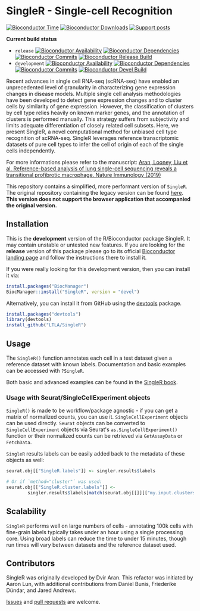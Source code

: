 # SingleR - Single-cell Recognition

[![Bioconductor Time](https://bioconductor.org/shields/years-in-bioc/SingleR.svg)](https://bioconductor.org/packages/release/bioc/html/SingleR.html "How long has SingleR been in a release of Bioconductor")
[![Bioconductor Downloads](https://bioconductor.org/shields/downloads/release/SingleR.svg)](https://bioconductor.org/packages/stats/bioc/SingleR/ "Ranking by number of downloads. A lower number means the package is downloaded more frequently. Determined within a package type (software, experiment, annotation, workflow) and uses the number of distinct IPs for the last 12 months")
[![Support posts](https://bioconductor.org/shields/posts/SingleR.svg)](https://support.bioconductor.org/t/SingleR/ "Support site activity for SingleR, last 6 months: tagged questions/avg. answers per question/avg. comments per question/accepted answers, or 0 if no tagged posts.")

**Current build status**
- `release` [![Bioconductor Availability](https://bioconductor.org/shields/availability/3.11/SingleR.svg)](https://bioconductor.org/packages/release/bioc/html/SingleR.html#archives "Whether SingleR release is available on all platforms") 
[![Bioconductor Dependencies](https://bioconductor.org/shields/dependencies/release/SingleR.svg)](https://bioconductor.org/packages/release/bioc/html/SingleR.html#since "Number of recursive dependencies needed to install package")
[![Bioconductor Commits](https://bioconductor.org/shields/lastcommit/release/bioc/SingleR.svg)](https://bioconductor.org/checkResults/devel/bioc-LATEST/SingleR "Time since last commit, possible values: today, < 1 week, < 1 month, < 3 months, since release, before release")
[![Bioconductor Release Build](https://bioconductor.org/shields/build/release/bioc/SingleR.svg)](https://bioconductor.org/checkResults/release/bioc-LATEST/SingleR/ "Bioconductor release build")
- `development` [![Bioconductor Availability](https://bioconductor.org/shields/availability/3.12/SingleR.svg)](https://bioconductor.org/packages/devel/bioc/html/SingleR.html#archives "Whether SingleR devel is available on all platforms") 
[![Bioconductor Dependencies](https://bioconductor.org/shields/dependencies/devel/SingleR.svg)](https://bioconductor.org/packages/devel/bioc/html/SingleR.html#since "Number of recursive dependencies needed to install package")
[![Bioconductor Commits](https://bioconductor.org/shields/lastcommit/devel/bioc/SingleR.svg)](https://bioconductor.org/checkResults/devel/bioc-LATEST/SingleR "Time since last commit, possible values: today, < 1 week, < 1 month, < 3 months, since release, before release")
[![Bioconductor Devel Build](https://bioconductor.org/shields/build/devel/bioc/SingleR.svg)](https://bioconductor.org/checkResults/devel/bioc-LATEST/SingleR/ "Bioconductor devel build")

Recent advances in single cell RNA-seq (scRNA-seq) have enabled an unprecedented level of granularity in characterizing gene expression changes in disease models. 
Multiple single cell analysis methodologies have been developed to detect gene expression changes and to cluster cells by similarity of gene expression. 
However, the classification of clusters by cell type relies heavily on known marker genes, and the annotation of clusters is performed manually. 
This strategy suffers from subjectivity and limits adequate differentiation of closely related cell subsets. 
Here, we present SingleR, a novel computational method for unbiased cell type recognition of scRNA-seq. 
SingleR leverages reference transcriptomic datasets of pure cell types to infer the cell of origin of each of the single cells independently. 

For more informations please refer to the manuscript: [Aran, Looney, Liu et al. Reference-based analysis of lung single-cell sequencing reveals a transitional profibrotic macrophage. Nature Immunology (2019)](https://www.nature.com/articles/s41590-018-0276-y)

This repository contains a simplified, more performant version of `SingleR`. 
The original repository containing the legacy version can be found [here](https://github.com/dviraran/SingleR). 
**This version does not support the browser application that accompanied the original version.**

## Installation

This is the __development__ version of the R/Bioconductor package SingleR. It may contain unstable or untested new features. If you are looking for the __release__ version of this package please go to its official [Bioconductor landing page](https://bioconductor.org/packages/SingleR) and follow the instructions there to install it.

If you were really looking for this development version, then you can install it via:

```r
install.packages("BiocManager")
BiocManager::install("SingleR", version = "devel")
```

Alternatively, you can install it from GitHub using the [devtools](https://github.com/hadley/devtools "devtools") package.

```r
install.packages("devtools")
library(devtools)
install_github("LTLA/SingleR")
```

## Usage

The `SingleR()` function annotates each cell in a test dataset given a reference dataset with known labels. Documentation and basic examples can be accessed with `?SingleR`.

Both basic and advanced examples can be found in the [SingleR book](https://ltla.github.io/SingleRBook/).

### Usage with Seurat/SingleCellExperiment objects

`SingleR()` is made to be workflow/package agnostic - if you can get a matrix of normalized counts, you can use it.
`SingleCellExperiment` objects can be used directly. 
`Seurat` objects can be converted to `SingleCellExperiment` objects via Seurat's `as.SingleCellExperiment()` function or their normalized counts can be retrieved via `GetAssayData` or `FetchData`.

`SingleR` results labels can be easily added back to the metadata of these objects as well:

```R
seurat.obj[["SingleR.labels"]] <- singler.results$labels

# Or if `method="cluster"` was used:
seurat.obj[["SingleR.cluster.labels"]] <- 
        singler.results$labels[match(seurat.obj[[]][["my.input.clusters"]], rownames(singler.results))]
```

## Scalability

`SingleR` performs well on large numbers of cells - annotating 100k cells with fine-grain labels typically takes under an hour using a single processing core. 
Using broad labels can reduce the time to under 15 minutes, though run times will vary between datasets and the reference dataset used.

## Contributors

SingleR was originally developed by Dvir Aran. 
This refactor was initiated by Aaron Lun, with additional contributions from Daniel Bunis, Friederike Dündar, and Jared Andrews.

[Issues](https://github.com/LTLA/SingleR/issues) and [pull requests](https://github.com/LTLA/SingleR/pulls) are welcome.